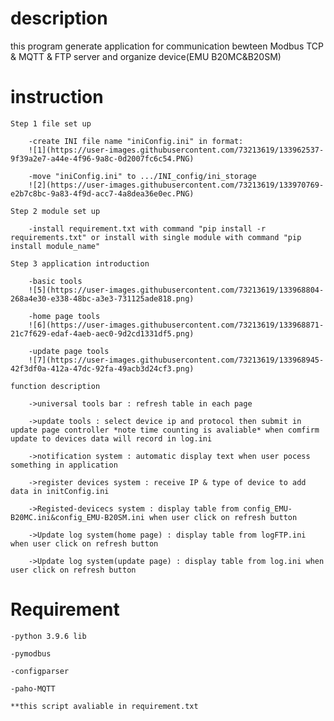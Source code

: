 # description

  this program generate application for communication bewteen Modbus TCP & MQTT & FTP server and organize device(EMU B20MC&B20SM)

# instruction 
  
  	Step 1 file set up

  		-create INI file name "iniConfig.ini" in format:
  		![1](https://user-images.githubusercontent.com/73213619/133962537-9f39a2e7-a44e-4f96-9a8c-0d2007fc6c54.PNG)
  
  		-move "iniConfig.ini" to .../INI_config/ini_storage
  		![2](https://user-images.githubusercontent.com/73213619/133970769-e2b7c8bc-9a83-4f9d-acc7-4a8dea36e0ec.PNG)

  	Step 2 module set up 

  		-install requirement.txt with command "pip install -r requirements.txt" or install with single module with command "pip install module_name"
  
  	Step 3 application introduction
  
  		-basic tools
  		![5](https://user-images.githubusercontent.com/73213619/133968804-268a4e30-e338-48bc-a3e3-731125ade818.png)

  		-home page tools
  		![6](https://user-images.githubusercontent.com/73213619/133968871-21c7f629-edaf-4aeb-aec0-9d2cd1331df5.png)
  
  		-update page tools
  		![7](https://user-images.githubusercontent.com/73213619/133968945-42f3df0a-412a-47dc-92fa-49acb3d24cf3.png)

	function description

  		->universal tools bar : refresh table in each page

  		->update tools : select device ip and protocol then submit in update page controller *note time counting is avaliable* when comfirm update to devices data will record in log.ini
  
  		->notification system : automatic display text when user pocess something in application
  
  		->register devices system : receive IP & type of device to add data in initConfig.ini
  
  		->Registed-devicecs system : display table from config_EMU-B20MC.ini&config_EMU-B20SM.ini when user click on refresh button

  		->Update log system(home page) : display table from logFTP.ini when user click on refresh button

  		->Update log system(update page) : display table from log.ini when user click on refresh button
 
# Requirement

    -python 3.9.6 lib
    
    -pymodbus
    
    -configparser

    -paho-MQTT
    
    **this script avaliable in requirement.txt
    
    
